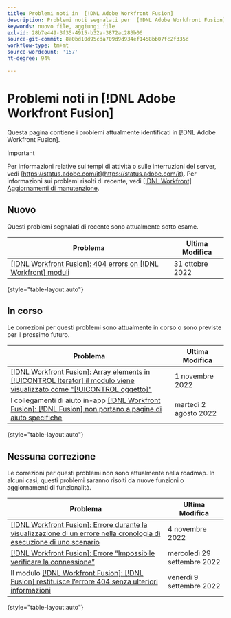 ```yaml
---
title: Problemi noti in  [!DNL Adobe Workfront Fusion]
description: Problemi noti segnalati per  [!DNL Adobe Workfront Fusion]
keywords: nuovo file, aggiungi file
exl-id: 28b7e449-3f35-4915-b32a-3872ac283b06
source-git-commit: 8a0bd10d95cda709d9d934ef1458bb07fc2f335d
workflow-type: tm+mt
source-wordcount: '157'
ht-degree: 94%

---
```


# Problemi noti in [!DNL Adobe Workfront Fusion]

Questa pagina contiene i problemi attualmente identificati in [!DNL Adobe Workfront Fusion].

>[!IMPORTANT]
>
>Per informazioni relative sui tempi di attività o sulle interruzioni del server, vedi [https://status.adobe.com/it](https://status.adobe.com/it). Per informazioni sui problemi risolti di recente, vedi [[!DNL Workfront] Aggiornamenti di manutenzione](../maintenance/current-updates.md).

## Nuovo

Questi problemi segnalati di recente sono attualmente sotto esame.

| **Problema** | **Ultima Modifica** |
| -----------------------------------------------------------------| ----------------- |
| [[!DNL Workfront Fusion]: 404 errors on [!DNL Workfront] moduli](known-issues-workfront-fusion/fusion-404-error-in-wf-module.md) | 31 ottobre 2022 |

{style=&quot;table-layout:auto&quot;}


## In corso

Le correzioni per questi problemi sono attualmente in corso o sono previste per il prossimo futuro.

| **Problema** | **Ultima Modifica** |
| -----------------------------------------------------------------| ----------------- |
| [[!DNL Workfront Fusion]: Array elements in [!UICONTROL Iterator] il modulo viene visualizzato come &quot;[!UICONTROL oggetto]&quot;](known-issues-workfront-fusion/fusion-iterator-shows-object-object.md) | 1 novembre 2022 |
| I collegamenti di aiuto in-app [[!DNL Workfront Fusion]: [!DNL Fusion]  non portano a pagine di aiuto specifiche](known-issues-workfront-fusion/help-links-in-modules-not-working.md) | martedì 2 agosto 2022 |

{style=&quot;table-layout:auto&quot;}

## Nessuna correzione

Le correzioni per questi problemi non sono attualmente nella roadmap. In alcuni casi, questi problemi saranno risolti da nuove funzioni o aggiornamenti di funzionalità.

| **Problema** | **Ultima Modifica** |
| -----------------------------------------------------------------| ----------------- |
| [[!DNL Workfront Fusion]: Errore durante la visualizzazione di un errore nella cronologia di esecuzione di uno scenario](known-issues-workfront-fusion/fusion-enoent-error-when-viewing-error.md) | 4 novembre 2022 |
| [[!DNL Workfront Fusion]: Errore “Impossibile verificare la connessione”](known-issues-workfront-fusion/fusion-401-error-must-reauthenicate-connection.md) | mercoledì 29 settembre 2022 |
| Il modulo [[!DNL Workfront Fusion]: [!DNL Fusion]  restituisce l’errore 404 senza ulteriori informazioni](known-issues-workfront-fusion/fusion-404-error-no-description.md) | venerdì 9 settembre 2022 |

{style=&quot;table-layout:auto&quot;}
